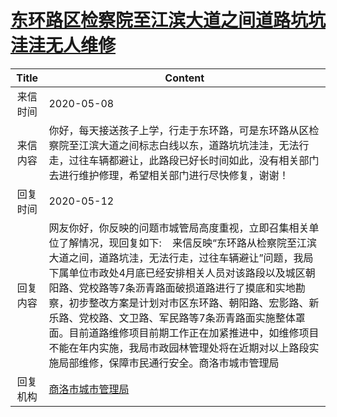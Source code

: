 # <a href="http://www.shangluo.gov.cn/zmhd/ldxxxx.jsp?urltype=leadermail.LeaderMailContentUrl&wbtreeid=1112&leadermailid=5830">东环路区检察院至江滨大道之间道路坑坑洼洼无人维修</a>
|Title|Content|
|:---:|---|
|来信时间|2020-05-08|
|来信内容|你好，每天接送孩子上学，行走于东环路，可是东环路从区检察院至江滨大道之间标志白线以东，道路坑坑洼洼，无法行走，过往车辆都避让，此路段已好长时间如此，没有相关部门去进行维护修理，希望相关部门进行尽快修复，谢谢！|
|回复时间|2020-05-12|
|回复内容|网友你好，你反映的问题市城管局高度重视，立即召集相关单位了解情况，现回复如下:    来信反映“东环路从检察院至江滨大道之间，道路坑洼，无法行走，过往车辆避让”问题，我局下属单位市政处4月底已经安排相关人员对该路段以及城区朝阳路、党校路等7条沥青路面破损道路进行了摸底和实地勘察，初步整改方案是计划对市区东环路、朝阳路、宏影路、新乐路、党校路、文卫路、军民路等7条沥青路面实施整体罩面。目前道路维修项目前期工作正在加紧推进中，如维修项目不能在年内实施，我局市政园林管理处将在近期对以上路段实施局部维修，保障市民通行安全。商洛市城市管理局|
|回复机构|<a href="../../categories/agencies/商洛市城市管理局.md">商洛市城市管理局</a>|